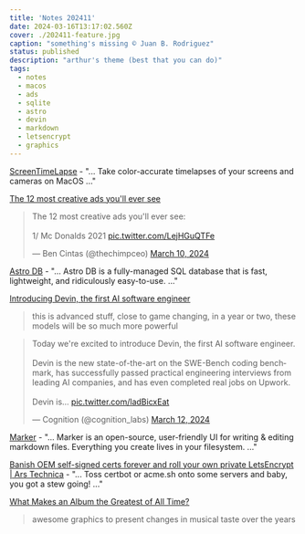 ```yaml
---
title: 'Notes 202411'
date: 2024-03-16T13:17:02.560Z
cover: ./202411-feature.jpg
caption: "something's missing © Juan B. Rodriguez"
status: published
description: "arthur's theme (best that you can do)"
tags:
  - notes
  - macos
  - ads
  - sqlite
  - astro
  - devin
  - markdown
  - letsencrypt
  - graphics
---
```


[ScreenTimeLapse](https://github.com/wkaisertexas/ScreenTimeLapse?tab=readme-ov-file#features) - "... Take color-accurate timelapses of your screens and cameras on MacOS ..."

[The 12 most creative ads you'll ever see](https://twitter.com/thechimpceo/status/1766810942191317004)

<blockquote class="twitter-tweet"><p lang="en" dir="ltr">The 12 most creative ads you&#39;ll ever see:<br><br>1/ Mc Donalds 2021 <a href="https://t.co/LejHGuQTFe">pic.twitter.com/LejHGuQTFe</a></p>&mdash; Ben Cintas (@thechimpceo) <a href="https://twitter.com/thechimpceo/status/1766810942191317004?ref_src=twsrc%5Etfw">March 10, 2024</a></blockquote> <script async src="https://platform.twitter.com/widgets.js" charset="utf-8"></script>

[Astro DB](https://astro.build/db/) - "... Astro DB is a fully-managed SQL database that is fast, lightweight, and ridiculously easy-to-use. ..."

[Introducing Devin, the first AI software engineer](https://www.cognition-labs.com/blog)

> this is advanced stuff, close to game changing, in a year or two, these models will be so much more powerful

<blockquote class="twitter-tweet"><p lang="en" dir="ltr">Today we&#39;re excited to introduce Devin, the first AI software engineer.<br><br>Devin is the new state-of-the-art on the SWE-Bench coding benchmark, has successfully passed practical engineering interviews from leading AI companies, and has even completed real jobs on Upwork.<br><br>Devin is… <a href="https://t.co/ladBicxEat">pic.twitter.com/ladBicxEat</a></p>&mdash; Cognition (@cognition_labs) <a href="https://twitter.com/cognition_labs/status/1767548763134964000?ref_src=twsrc%5Etfw">March 12, 2024</a></blockquote> <script async src="https://platform.twitter.com/widgets.js" charset="utf-8"></script>

[Marker](https://marker.pages.dev/) - "... Marker is an open-source, user-friendly UI for writing & editing markdown files. Everything you create lives in your filesystem. ..."

[Banish OEM self-signed certs forever and roll your own private LetsEncrypt | Ars Technica](https://arstechnica.com/information-technology/2024/03/banish-oem-self-signed-certs-forever-and-roll-your-own-private-letsencrypt/) - "... Toss certbot or acme.sh onto some servers and baby, you got a stew going! ..."

[What Makes an Album the Greatest of All Time?](https://pudding.cool/2024/03/greatest-music/)

> awesome graphics to present changes in musical taste over the years

